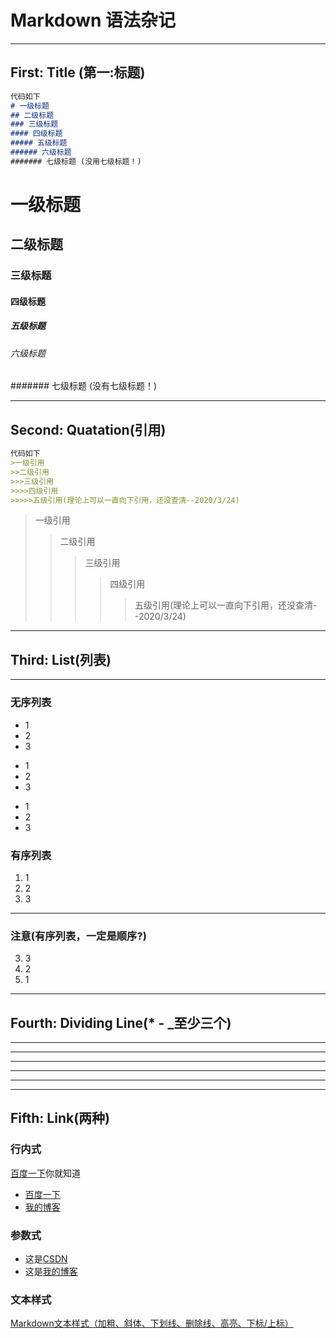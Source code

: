 # Markdown 语法杂记
---
## First: Title (第一:标题)
```markdown
代码如下
# 一级标题
## 二级标题
### 三级标题
#### 四级标题
##### 五级标题
###### 六级标题
####### 七级标题 (没用七级标题！)

```
# 一级标题
## 二级标题
### 三级标题
#### 四级标题
##### 五级标题
###### 六级标题
####### 七级标题 (没有七级标题！)

---
## Second: Quatation(引用)
```markdown
代码如下
>一级引用
>>二级引用
>>>三级引用
>>>>四级引用    
>>>>>五级引用(理论上可以一直向下引用，还没查清--2020/3/24)
```
>一级引用
>>二级引用
>>>三级引用
>>>>四级引用    
>>>>>五级引用(理论上可以一直向下引用，还没查清--2020/3/24)
---
## Third: List(列表)
---
### 无序列表
- 1
- 2
- 3
+ 1
+ 2
+ 3
* 1 
* 2
* 3
### 有序列表
1. 1
2. 2
3. 3

---
### 注意(有序列表，一定是顺序?)
3. 3
2. 2
1. 1

---
## Fourth: Dividing Line(* - _至少三个)
---
- - -
***
* * *
___
_ _ _
## Fifth: Link(两种)
### 行内式

[百度一下](http://www.baidu.com)你就知道

+ [百度一下](http://www.baidu.com)
+ [我的博客](https://blog.csdn.net/weixin_45575873)


### 参数式
[CSDN]: https://blog.csdn.net "CSDN"

[我的博客]: https://blog.csdn.net/weixin_45575873 "也支持中文"

+ 这是[CSDN]
+ 这是[我的博客]

### 文本样式
[Markdown文本样式（加粗、斜体、下划线、删除线、高亮、下标/上标）](https://blog.csdn.net/zgdwxp/article/details/103156841)